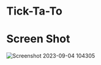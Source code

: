 # Tick-Ta-To

# Screen Shot
![Screenshot 2023-09-04 104305](https://github.com/Jonish-sm/Tick-Ta-To/assets/63834635/c24906bb-2f31-4fee-bbc7-c8402176c310)
